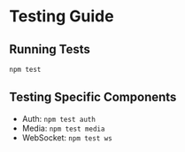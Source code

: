 # Testing Guide

## Running Tests

```bash
npm test
```

## Testing Specific Components

- Auth: `npm test auth`
- Media: `npm test media`
- WebSocket: `npm test ws`
